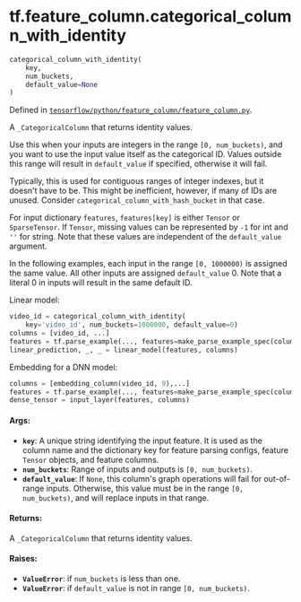 <div itemscope itemtype="http://developers.google.com/ReferenceObject">
<meta itemprop="name" content="tf.feature_column.categorical_column_with_identity" />
</div>

# tf.feature_column.categorical_column_with_identity

``` python
categorical_column_with_identity(
    key,
    num_buckets,
    default_value=None
)
```



Defined in [`tensorflow/python/feature_column/feature_column.py`](https://www.tensorflow.org/code/tensorflow/python/feature_column/feature_column.py).

A `_CategoricalColumn` that returns identity values.

Use this when your inputs are integers in the range `[0, num_buckets)`, and
you want to use the input value itself as the categorical ID. Values outside
this range will result in `default_value` if specified, otherwise it will
fail.

Typically, this is used for contiguous ranges of integer indexes, but
it doesn't have to be. This might be inefficient, however, if many of IDs
are unused. Consider `categorical_column_with_hash_bucket` in that case.

For input dictionary `features`, `features[key]` is either `Tensor` or
`SparseTensor`. If `Tensor`, missing values can be represented by `-1` for int
and `''` for string. Note that these values are independent of the
`default_value` argument.

In the following examples, each input in the range `[0, 1000000)` is assigned
the same value. All other inputs are assigned `default_value` 0. Note that a
literal 0 in inputs will result in the same default ID.

Linear model:

```python
video_id = categorical_column_with_identity(
    key='video_id', num_buckets=1000000, default_value=0)
columns = [video_id, ...]
features = tf.parse_example(..., features=make_parse_example_spec(columns))
linear_prediction, _, _ = linear_model(features, columns)
```

Embedding for a DNN model:

```python
columns = [embedding_column(video_id, 9),...]
features = tf.parse_example(..., features=make_parse_example_spec(columns))
dense_tensor = input_layer(features, columns)
```

#### Args:

* <b>`key`</b>: A unique string identifying the input feature. It is used as the
    column name and the dictionary key for feature parsing configs, feature
    `Tensor` objects, and feature columns.
* <b>`num_buckets`</b>: Range of inputs and outputs is `[0, num_buckets)`.
* <b>`default_value`</b>: If `None`, this column's graph operations will fail for
    out-of-range inputs. Otherwise, this value must be in the range
    `[0, num_buckets)`, and will replace inputs in that range.


#### Returns:

  A `_CategoricalColumn` that returns identity values.


#### Raises:

* <b>`ValueError`</b>: if `num_buckets` is less than one.
* <b>`ValueError`</b>: if `default_value` is not in range `[0, num_buckets)`.